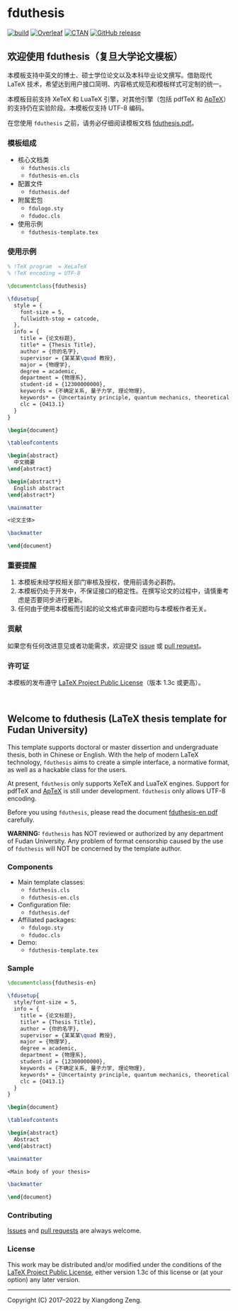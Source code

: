 # fduthesis

[![build](https://github.com/stone-zeng/fduthesis/workflows/build/badge.svg)](https://github.com/stone-zeng/fduthesis/actions)
[![Overleaf](https://img.shields.io/badge/overleaf-fduthesis-blue.svg)](https://www.overleaf.com/latex/templates/fduthesis-latex-thesis-template-for-fudan-university/svtdhhstkmkt)
[![CTAN](https://img.shields.io/ctan/v/fduthesis.svg)](https://www.ctan.org/pkg/fduthesis)
[![GitHub release](https://img.shields.io/github/release/stone-zeng/fduthesis/all.svg)](https://github.com/stone-zeng/fduthesis/releases/latest)

## 欢迎使用 fduthesis（复旦大学论文模板）

本模板支持中英文的博士、硕士学位论文以及本科毕业论文撰写。借助现代 LaTeX 技术，希望达到用户接口简明、内容格式规范和模板样式可定制的统一。

本模板目前支持 XeTeX 和 LuaTeX 引擎，对其他引擎（包括 pdfTeX 和 [ApTeX](https://github.com/clerkma/ptex-ng)）的支持仍在实验阶段。本模板仅支持 UTF-8 编码。

在您使用 `fduthesis` 之前，请务必仔细阅读模板文档 [fduthesis.pdf](http://mirrors.ctan.org/macros/latex/contrib/fduthesis/fduthesis.pdf)。

### 模板组成

- 核心文档类
  - `fduthesis.cls`
  - `fduthesis-en.cls`
- 配置文件
  - `fduthesis.def`
- 附属宏包
  - `fdulogo.sty`
  - `fdudoc.cls`
- 使用示例
  - `fduthesis-template.tex`

### 使用示例

```latex
% !TeX program  = XeLaTeX
% !TeX encoding = UTF-8

\documentclass{fduthesis}

\fdusetup{
  style = {
    font-size = 5,
    fullwidth-stop = catcode,
  },
  info = {
    title = {论文标题},
    title* = {Thesis Title},
    author = {你的名字},
    supervisor = {某某某\quad 教授},
    major = {物理学},
    degree = academic,
    department = {物理系},
    student-id = {12300000000},
    keywords = {不确定关系, 量子力学, 理论物理},
    keywords* = {Uncertainty principle, quantum mechanics, theoretical physics},
    clc = {O413.1}
  }
}

\begin{document}

\tableofcontents

\begin{abstract}
  中文摘要
\end{abstract}

\begin{abstract*}
  English abstract
\end{abstract*}

\mainmatter

<论文主体>

\backmatter

\end{document}
```

### 重要提醒

1. 本模板未经学校相关部门审核及授权，使用前请务必斟酌。
1. 本模板仍处于开发中，不保证接口的稳定性。在撰写论文的过程中，请慎重考虑是否要同步进行更新。
1. 任何由于使⽤本模板⽽引起的论⽂格式审查问题均与本模板作者⽆关。

### 贡献

如果您有任何改进意见或者功能需求，欢迎提交 [issue](https://github.com/stone-zeng/fduthesis/issues) 或 [pull request](https://github.com/stone-zeng/fduthesis/pulls)。

### 许可证

本模板的发布遵守 [LaTeX Project Public License](http://www.latex-project.org/lppl.txt)（版本 1.3c 或更高）。

<br>

## Welcome to fduthesis (LaTeX thesis template for Fudan University)

This template supports doctoral or master dissertion and undergraduate thesis, both in Chinese or English. With the help of modern LaTeX technology, `fduthesis` aims to create a simple interface, a normative format, as well as a hackable class for the users.

At present, `fduthesis` only supports XeTeX and LuaTeX engines. Support for pdfTeX and [ApTeX](https://github.com/clerkma/ptex-ng) is still under development. `fduthesis` only allows UTF-8 encoding.

Before you using `fduthesis`, please read the document [fduthesis-en.pdf](http://mirrors.ctan.org/macros/latex/contrib/fduthesis/fduthesis-en.pdf) carefully.

**WARNING:** `fduthesis` has NOT reviewed or authorized by any department of Fudan University. Any problem of format censorship caused by the use of `fduthesis` will NOT be concerned by the template author.

### Components

- Main template classes:
  - `fduthesis.cls`
  - `fduthesis-en.cls`
- Configuration file:
  - `fduthesis.def`
- Affiliated packages:
  - `fdulogo.sty`
  - `fdudoc.cls`
- Demo:
  - `fduthesis-template.tex`

### Sample

```latex
\documentclass{fduthesis-en}

\fdusetup{
  style/font-size = 5,
  info = {
    title = {论文标题},
    title* = {Thesis Title},
    author = {你的名字},
    supervisor = {某某某\quad 教授},
    major = {物理学},
    degree = academic,
    department = {物理系},
    student-id = {12300000000},
    keywords = {不确定关系, 量子力学, 理论物理},
    keywords* = {Uncertainty principle, quantum mechanics, theoretical physics},
    clc = {O413.1}
  }
}

\begin{document}

\tableofcontents

\begin{abstract}
  Abstract
\end{abstract}

\mainmatter

<Main body of your thesis>

\backmatter

\end{document}
```

### Contributing

[Issues](https://github.com/stone-zeng/fduthesis/issues) and [pull requests](https://github.com/stone-zeng/fduthesis/pulls) are always welcome.

### License

This work may be distributed and/or modified under the conditions of the [LaTeX Project Public License](http://www.latex-project.org/lppl.txt), either version 1.3c of this license or (at your option) any later version.

-----

Copyright (C) 2017&ndash;2022 by Xiangdong Zeng.
